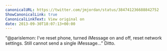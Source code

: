 ```yaml
---
canonicalURL: https://twitter.com/jmjordan/status/384741236688842752
ShowCanonicalLink: true
CanonicalLinkText: View original on
date: 2013-09-30T18:07:13+00:00
---
```

“@parislemon: I've reset phone, turned iMessage on and off, reset network settings. Still cannot send a single iMessage...” Ditto.